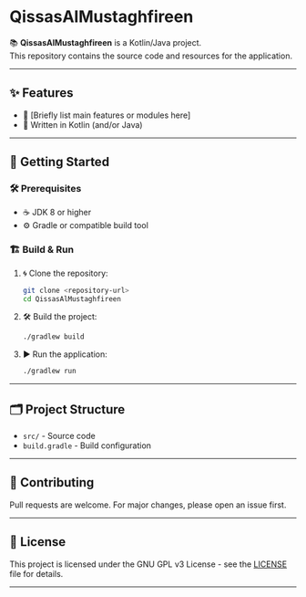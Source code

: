 # QissasAlMustaghfireen

📚 **QissasAlMustaghfireen** is a Kotlin/Java project.  
This repository contains the source code and resources for the application.

---

## ✨ Features

- 🚀 [Briefly list main features or modules here]
- 📝 Written in Kotlin (and/or Java)

---

## 🚦 Getting Started

### 🛠 Prerequisites

- ☕ JDK 8 or higher
- ⚙️ Gradle or compatible build tool

### 🏗️ Build & Run

1. 🌀 Clone the repository:
   ```sh
   git clone <repository-url>
   cd QissasAlMustaghfireen
   ```
2. 🛠️ Build the project:
   ```sh
   ./gradlew build
   ```
3. ▶️ Run the application:
   ```sh
   ./gradlew run
   ```

---

## 🗂️ Project Structure

- `src/` - Source code
- `build.gradle` - Build configuration

---

## 🤝 Contributing

Pull requests are welcome. For major changes, please open an issue first.

---

## 📝 License

This project is licensed under the GNU GPL v3 License - see the [LICENSE](LICENSE) file for details.

---

